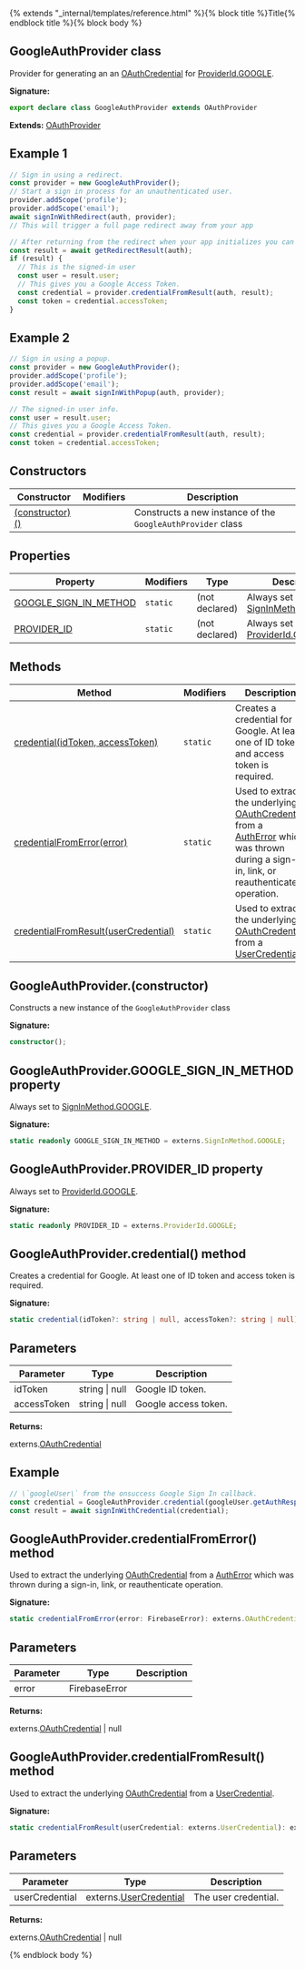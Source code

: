 {% extends "_internal/templates/reference.html" %}{% block title %}Title{% endblock title %}{% block body %}
## GoogleAuthProvider class

Provider for generating an an [OAuthCredential](./auth.oauthcredential.md#oauthcredential_class) for [ProviderId.GOOGLE](./auth-types.md#provideridgoogle_enummember)<!-- -->.

<b>Signature:</b>

```typescript
export declare class GoogleAuthProvider extends OAuthProvider 
```
<b>Extends:</b> [OAuthProvider](./auth.oauthprovider.md#oauthprovider_class)

## Example 1


```javascript
// Sign in using a redirect.
const provider = new GoogleAuthProvider();
// Start a sign in process for an unauthenticated user.
provider.addScope('profile');
provider.addScope('email');
await signInWithRedirect(auth, provider);
// This will trigger a full page redirect away from your app

// After returning from the redirect when your app initializes you can obtain the result
const result = await getRedirectResult(auth);
if (result) {
  // This is the signed-in user
  const user = result.user;
  // This gives you a Google Access Token.
  const credential = provider.credentialFromResult(auth, result);
  const token = credential.accessToken;
}

```

## Example 2


```javascript
// Sign in using a popup.
const provider = new GoogleAuthProvider();
provider.addScope('profile');
provider.addScope('email');
const result = await signInWithPopup(auth, provider);

// The signed-in user info.
const user = result.user;
// This gives you a Google Access Token.
const credential = provider.credentialFromResult(auth, result);
const token = credential.accessToken;

```

## Constructors

|  Constructor | Modifiers | Description |
|  --- | --- | --- |
|  [(constructor)()](./auth.googleauthprovider.md#googleauthproviderconstructor) |  | Constructs a new instance of the <code>GoogleAuthProvider</code> class |

## Properties

|  Property | Modifiers | Type | Description |
|  --- | --- | --- | --- |
|  [GOOGLE\_SIGN\_IN\_METHOD](./auth.googleauthprovider.md#googleauthprovidergoogle_sign_in_method_property) | <code>static</code> | (not declared) | Always set to [SignInMethod.GOOGLE](./auth-types.md#signinmethodgoogle_enummember)<!-- -->. |
|  [PROVIDER\_ID](./auth.googleauthprovider.md#googleauthproviderprovider_id_property) | <code>static</code> | (not declared) | Always set to [ProviderId.GOOGLE](./auth-types.md#provideridgoogle_enummember)<!-- -->. |

## Methods

|  Method | Modifiers | Description |
|  --- | --- | --- |
|  [credential(idToken, accessToken)](./auth.googleauthprovider.md#googleauthprovidercredential_method) | <code>static</code> | Creates a credential for Google. At least one of ID token and access token is required. |
|  [credentialFromError(error)](./auth.googleauthprovider.md#googleauthprovidercredentialfromerror_method) | <code>static</code> | Used to extract the underlying [OAuthCredential](./auth.oauthcredential.md#oauthcredential_class) from a [AuthError](./auth-types.autherror.md#autherror_interface) which was thrown during a sign-in, link, or reauthenticate operation. |
|  [credentialFromResult(userCredential)](./auth.googleauthprovider.md#googleauthprovidercredentialfromresult_method) | <code>static</code> | Used to extract the underlying [OAuthCredential](./auth.oauthcredential.md#oauthcredential_class) from a [UserCredential](./auth-types.usercredential.md#usercredential_interface)<!-- -->. |

## GoogleAuthProvider.(constructor)

Constructs a new instance of the `GoogleAuthProvider` class

<b>Signature:</b>

```typescript
constructor();
```

## GoogleAuthProvider.GOOGLE\_SIGN\_IN\_METHOD property

Always set to [SignInMethod.GOOGLE](./auth-types.md#signinmethodgoogle_enummember)<!-- -->.

<b>Signature:</b>

```typescript
static readonly GOOGLE_SIGN_IN_METHOD = externs.SignInMethod.GOOGLE;
```

## GoogleAuthProvider.PROVIDER\_ID property

Always set to [ProviderId.GOOGLE](./auth-types.md#provideridgoogle_enummember)<!-- -->.

<b>Signature:</b>

```typescript
static readonly PROVIDER_ID = externs.ProviderId.GOOGLE;
```

## GoogleAuthProvider.credential() method

Creates a credential for Google. At least one of ID token and access token is required.

<b>Signature:</b>

```typescript
static credential(idToken?: string | null, accessToken?: string | null): externs.OAuthCredential;
```

## Parameters

|  Parameter | Type | Description |
|  --- | --- | --- |
|  idToken | string \| null | Google ID token. |
|  accessToken | string \| null | Google access token. |

<b>Returns:</b>

externs.[OAuthCredential](./auth-types.oauthcredential.md#oauthcredential_class)

## Example


```javascript
// \`googleUser\` from the onsuccess Google Sign In callback.
const credential = GoogleAuthProvider.credential(googleUser.getAuthResponse().id_token);
const result = await signInWithCredential(credential);

```

## GoogleAuthProvider.credentialFromError() method

Used to extract the underlying [OAuthCredential](./auth.oauthcredential.md#oauthcredential_class) from a [AuthError](./auth-types.autherror.md#autherror_interface) which was thrown during a sign-in, link, or reauthenticate operation.

<b>Signature:</b>

```typescript
static credentialFromError(error: FirebaseError): externs.OAuthCredential | null;
```

## Parameters

|  Parameter | Type | Description |
|  --- | --- | --- |
|  error | FirebaseError |  |

<b>Returns:</b>

externs.[OAuthCredential](./auth-types.oauthcredential.md#oauthcredential_class) \| null

## GoogleAuthProvider.credentialFromResult() method

Used to extract the underlying [OAuthCredential](./auth.oauthcredential.md#oauthcredential_class) from a [UserCredential](./auth-types.usercredential.md#usercredential_interface)<!-- -->.

<b>Signature:</b>

```typescript
static credentialFromResult(userCredential: externs.UserCredential): externs.OAuthCredential | null;
```

## Parameters

|  Parameter | Type | Description |
|  --- | --- | --- |
|  userCredential | externs.[UserCredential](./auth-types.usercredential.md#usercredential_interface) | The user credential. |

<b>Returns:</b>

externs.[OAuthCredential](./auth-types.oauthcredential.md#oauthcredential_class) \| null

{% endblock body %}
